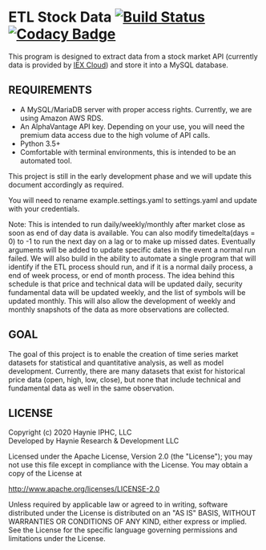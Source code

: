 # ETL Stock Data [![Build Status](https://travis-ci.com/haynieresearch/stock-data.svg?branch=master)](https://travis-ci.com/haynieresearch/stock-data) [![Codacy Badge](https://api.codacy.com/project/badge/Grade/729efafdf51b47adab28e5d5a83ae067)](https://app.codacy.com/gh/haynieresearch/stock-data?utm_source=github.com&utm_medium=referral&utm_content=haynieresearch/stock-data&utm_campaign=Badge_Grade_Dashboard)
This program is designed to extract data from a stock market API (currently data is provided by [IEX Cloud](https://iexcloud.io/o)) and store it into a MySQL database.

## REQUIREMENTS
*  A MySQL/MariaDB server with proper access rights. Currently, we are using Amazon AWS RDS.
*  An AlphaVantage API key. Depending on your use, you will need the premium data access due to the high volume of API calls.
*  Python 3.5+
*  Comfortable with terminal environments, this is intended to be an automated tool.

This project is still in the early development phase and we will update this document accordingly as required.

You will need to rename example.settings.yaml to settings.yaml and update with your credentials.

Note: This is intended to run daily/weekly/monthly after market close as soon as end of day data is available. You can also modify timedelta(days = 0) to -1 to run the next day on a lag or to make up missed dates. Eventually arguments will be added to update specific dates in the event a normal run failed. We will also build in the ability to automate a single program that will identify if the ETL process should run, and if it is a normal daily process, a end of week process, or end of month process. The idea behind this schedule is that price and technical data will be updated daily, security fundamental data will be updated weekly, and the list of symbols will be updated monthly. This will also allow the development of weekly and monthly snapshots of the data as more observations are collected.

## GOAL
The goal of this project is to enable the creation of time series market datasets for statistical and quantitative analysis, as well as model development. Currently, there are many datasets that exist for historical price data (open, high, low, close), but none that include technical and fundamental data as well in the same observation.

## LICENSE
Copyright (c) 2020 Haynie IPHC, LLC\
Developed by Haynie Research & Development LLC

Licensed under the Apache License, Version 2.0 (the "License");
you may not use this file except in compliance with the License.
You may obtain a copy of the License at

<http://www.apache.org/licenses/LICENSE-2.0>

Unless required by applicable law or agreed to in writing, software
distributed under the License is distributed on an "AS IS" BASIS,
WITHOUT WARRANTIES OR CONDITIONS OF ANY KIND, either express or implied.
See the License for the specific language governing permissions and
limitations under the License.
